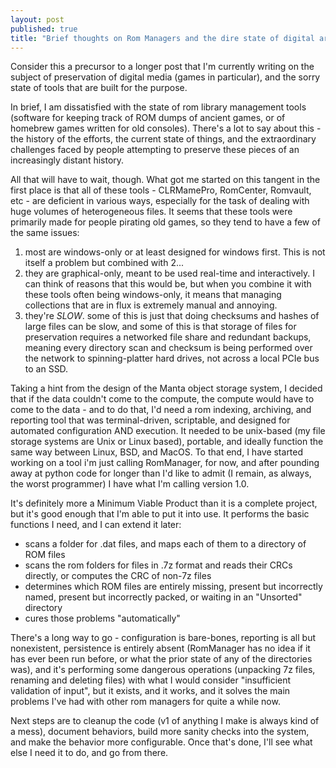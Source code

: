 ```yaml
---
layout: post
published: true
title: "Brief thoughts on Rom Managers and the dire state of digital archival efforts in gaming"
---
```

Consider this a precursor to a longer post that I'm currently writing on the subject of preservation of digital media (games in particular), and the sorry state of tools that are built for the purpose.

In brief, I am dissatisfied with the state of rom library management tools (software for keeping track of ROM dumps of ancient games, or of homebrew games written for old consoles). There's a lot to say about this - the history of the efforts, the current state of things, and the extraordinary challenges faced by people attempting to preserve these pieces of an increasingly distant history. 

All that will have to wait, though. What got me started on this tangent in the first place is that all of these tools - CLRMamePro, RomCenter, Romvault, etc - are deficient in various ways, especially for the task of dealing with huge volumes of heterogeneous files. It seems that these tools were primarily made for people pirating old games, so they tend to have a few of the same issues:

1) most are windows-only or at least designed for windows first. This is not itself a problem but combined with 2...
2) they are graphical-only, meant to be used real-time and interactively. I can think of reasons that this would be, but when you combine it with these tools often being windows-only, it means that managing collections that are in flux is extremely manual and annoying. 
3) they're *SLOW*. some of this is just that doing checksums and hashes of large files can be slow, and some of this is that storage of files for preservation requires a networked file share and redundant backups, meaning every directory scan and checksum is being performed over the network to spinning-platter hard drives, not across a local PCIe bus to an SSD.

Taking a hint from the design of the Manta object storage system, I decided that if the data couldn't come to the compute, the compute would have to come to the data - and to do that, I'd need a rom indexing, archiving, and reporting tool that was terminal-driven, scriptable, and designed for automated configuration AND execution. It needed to be unix-based (my file storage systems are Unix or Linux based), portable, and ideally function the same way between Linux, BSD, and MacOS. To that end, I have started working on a tool i'm just calling RomManager, for now, and after pounding away at python code for longer than I'd like to admit (I remain, as always, the worst programmer) I have what I'm calling version 1.0.

It's definitely more a Minimum Viable Product than it is a complete project, but it's good enough that I'm able to put it into use. It performs the basic functions I need, and I can extend it later:

- scans a folder for .dat files, and maps each of them to a directory of ROM files
- scans the rom folders for files in .7z format and reads their CRCs directly, or computes the CRC of non-7z files
- determines which ROM files are entirely missing, present but incorrectly named, present but incorrectly packed, or waiting in an "Unsorted" directory
- cures those problems "automatically"

There's a long way to go - configuration is bare-bones, reporting is all but nonexistent, persistence is entirely absent (RomManager has no idea if it has ever been run before, or what the prior state of any of the directories was), and it's performing some dangerous operations (unpacking 7z files, renaming and deleting files) with what I would consider "insufficient validation of input", but it exists, and it works, and it solves the main problems I've had with other rom managers for quite a while now.

Next steps are to cleanup the code (v1 of anything I make is always kind of a mess), document behaviors, build more sanity checks into the system, and make the behavior more configurable. Once that's done, I'll see what else I need it to do, and go from there. 